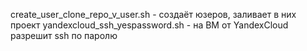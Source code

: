 create_user_clone_repo_v_user.sh - создаёт юзеров, заливает в них проект
yandexcloud_ssh_yespassword.sh - на ВМ от YandexCloud разрешит ssh по паролю
